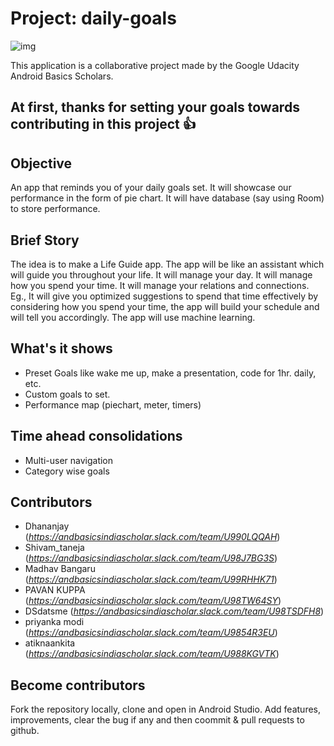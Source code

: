 # Project: daily-goals

![img](../master/images/life-goals.jpg)

This application is a collaborative project made by the Google Udacity Android Basics Scholars.

## At first, thanks for setting your goals towards contributing in this project :+1:

## Objective
An app that reminds you of your daily goals set. It will showcase our performance in the form of pie chart. It will have database
(say using Room) to store performance. 

## Brief Story

The idea is to make a Life Guide app. The app will be like an assistant which will guide you throughout your life.
It will manage your day. It will manage how you spend your time. It will manage your relations and connections. 
Eg., It will give you optimized suggestions to spend that time effectively by considering how you spend your time, 
the app will build your schedule and will tell you accordingly. The app will use machine learning.

## What's it shows

- Preset Goals like wake me up, make a presentation, code for 1hr. daily, etc.
- Custom goals to set.
- Performance map (piechart, meter, timers)

## Time ahead consolidations

- Multi-user navigation
- Category wise goals

## Contributors

- Dhananjay (*https://andbasicsindiascholar.slack.com/team/U990LQQAH*)
- Shivam_taneja (*https://andbasicsindiascholar.slack.com/team/U98J7BG3S*)
- Madhav Bangaru (*https://andbasicsindiascholar.slack.com/team/U99RHHK71*)
- PAVAN KUPPA (*https://andbasicsindiascholar.slack.com/team/U98TW64SY*)
- DSdatsme (*https://andbasicsindiascholar.slack.com/team/U98TSDFH8*)
- priyanka modi (*https://andbasicsindiascholar.slack.com/team/U9854R3EU*)
- atiknaankita (*https://andbasicsindiascholar.slack.com/team/U988KGVTK*)

## Become contributors

Fork the repository locally, clone and open in Android Studio. 
Add features, improvements, clear the bug if any and then coommit & pull requests to github.
